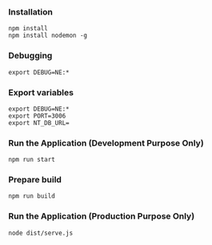 
### Installation
```
npm install
npm install nodemon -g
```

### Debugging
```
export DEBUG=NE:*
```

### Export variables
```
export DEBUG=NE:*
export PORT=3006
export NT_DB_URL=
```

### Run the Application (Development Purpose Only)
```
npm run start
```

### Prepare build
```
npm run build
```


### Run the Application (Production Purpose Only)
```
node dist/serve.js
```
